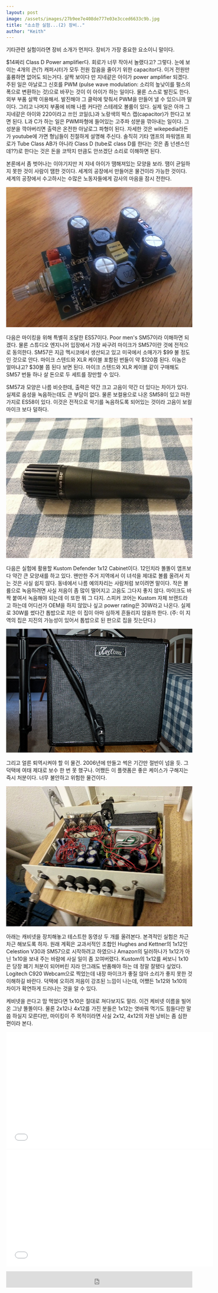 ```yaml
---
layout: post
image: /assets/images/27b9ee7e408de777e03e3cced6633c9b.jpg
title: "소소한 실험...(2) 장비.."
author: "Keith"
---
```


기타관련 실험이라면 장비 소개가 먼저다. 장비가 가장 중요한 요소이니 말이다.


$14짜리 Class D Power amplifier다. 회로가 너무 작아서 놀랬다고? 그렇다. 눈에 보이는 4개의 큰(?) 캐퍼시터가 모두 전원 잡음을 줄이기 위한 capacitor다. 이거 전원만 훌륭하면 없어도 되는거다. 살짝 보이다 만 지네같은 아이가 power amplifier 되겠다. 주된 일은 아날로그 신호를 PWM (pulse wave modulation: 소리의 높낮이를 펄스의 폭으로 변환하는 것)으로 바꾸는 것이 이 아이가 하는 일이다. 물론 스스로 발진도 한다. 외부 부품 살짝 이용해서. 발진해야 그 클럭에 맞춰서 PWM을 만들어 낼 수 있으니까 말이다. 그리고 나머지 부품에 비해 나름 커다란 스테레오 볼륨이 있다. 실제 일은 아까 그 지네같은 아이와 220이라고 쓰인 코일(L)과 노랑색의 박스 캡(capacitor)가 한다고 보면 된다. L과 C가 하는 일은 PWM파형에 들어있는 고주파 성분을 깎아내는 일이다. 그 성분을 깍아버리면 출력은 온전한 아날로그 파형이 된다. 자세한 것은 wikepedia라든가 youtube에 가면 형님들이 친절하게 설명해 주신다. 솔직히 기타 앰프의 파워앰프 회로가 Tube Class AB가 아니라 Class D (tube로 class D를 한다는 것은 좀 넌센스인데??)로 한다는 것은 돈을 코딱지 만큼도 안쓰겠단 소리로 이해하면 된다. 


본론에서 좀 벗어나는 이야기지만 저 지네 아이가 땜해져있는 모양을 보라. 땜이 균일하지 못한 것이 사람이 땜한 것이다. 세계의 공장에서 만들어온 물건이라 가능한 것이다. 세계의 공장에서 수고하시는 수많은 노동자들에게 감사의 마음을 잠시 전한다.


![image](/assets/images/27b9ee7e408de777e03e3cced6633c9b.jpg)






다음은 마이킹을 위해 특별히 조달한 ES57이다. Poor men's SM57이라 이해하면 되겠다. 물론 스튜디오 엔지니어 입장에서 가장 싸구려 마이크가 SM57이란 것에 전적으로 동의한다. SM57은 지금 멕시코에서 생산되고 있고 미국에서 소매가가 $99 불 정도인 것으로 안다. 마이크 스텐드와 XLR 케이블 포함된 번들이 약 $120쯤 된다. 이놈은 얼마냐고? $30불 쯤 된다 보면 된다. 마이크 스텐드와 XLR 케이블 같이 구매해도 SM57 번들 하나 살 돈으로 두 세트를 장만할 수 있다. 


SM57과 모양은 나름 비슷한데, 출력은 약간 크고 고음이 약간 더 있다는 차이가 있다. 실제로 음성을 녹음하는데도 큰 부담이 없다. 물론 보컬용으로 나온 SM58이 있고 마찬가지로 ES58이 있다. 이것은 전적으로 악기를 녹음하도록 되어있는 것이라 고음이 보컬 마이크 보다 덜하다.


![image](/assets/images/c0048fd7d941f4ee9e336e29242ab88a.jpg)


다음은 실험에 활용할 Kustom Defender 1x12 Cabinet이다. 12인치라 똘똘이 앰프보다 약간 큰 모양새를 하고 있다. 왠만한 주거 지역에서 이 녀석을 제대로 볼륨 올려서 치는 것은 사실 쉽지 않다. 동네에서 나름 예의차리는 사람처럼 보이려면 말이다. 작은 볼륨으로 녹음하려면 사실 저음이 좀 많이 떨어지고 고음도 그다지 좋지 않다. 마이크도 바짝 붙여서 녹음해야 되는데 이 또한 뭐 그 다지. 스피커 코어는 Kustom 자체 브랜드라고 하는데 어디선가 OEM을 하지 않았나 싶고 power rating은 30W라고 나온다. 실제로 30W를 썼다간 톱밥으로 지은 이 집이 아마 심하게 흔들리지 않을까 한다. (주: 이 지역의 집은 지진의 가능성이 있어서 톱밥으로 된 판으로 집을 짓는단다.)




![image](/assets/images/dacc879cfb30d04cb2fa268b1ae84e3f.jpg)




그리고 얼른 퇴역시켜야 할 이 물건. 2006년에 만들고 썩은 기간만 절반이 넘을 듯. 그 덕택에 여태 제대로 보수 한 번 못 했구나. 어쨌든 이 플랫폼은 좋은 케이스가 구해지는 즉시 처분이다. 너무 불안하고 위험한 물건이다. 


![image](/assets/images/157654c3cd029480dfdad866d94817fe.jpg)






아래는 캐비넷을 장치해놓고 테스트한 동영상 두 개를 올려본다. 본격적인 실험은 차근차근 해보도록 하자. 원래 계획은 교과서적인 조합인 Hughes and Kettner의 1x12인 Celestion V30과 SM57으로 시작하려고 하였으나 Amazon의 딜러하나가 1x12가 아닌 1x10을 보내 주는 바람에 사실 일이 좀 꼬여버렸다. Kustom의 1x12를 써보니 1x10은 당장 폐기 처분이 되어버린 지라 안그래도 반품해야 하는 데 정말 잘됐다 싶었다. Logitech C920 Webcam으로 찍었는데 내장 마이크가 좋질 않아 소리가 좋지 못한 것 이해하길 바란다. 덕택에 오히려 저음이 강조된 느낌이 나는데, 어쨌든 1x12와 1x10의 차이가 확연하게 드러나는 것을 알 수 있다. 


케비넷을 쓴다고 맘 먹었다면 1x10은 절대로 쳐다보지도 말라. 이건 케비넷 이름을 빌어온 그냥 똘똘이다. 물론 2x12나 4x12를 가진 분들은 1x12는 엿바꿔 먹기도 힘들다란 말씀 하실지 모른다만, 마이킹이 주 목적이라면 사실 2x12, 4x12의 자원 낭비는 좀 심한 편이라 본다.




<iframe width="560" height="315" src="//www.youtube.com/embed/1EroxYalFjA" frameborder="0" allowfullscreen=""></iframe>






<iframe width="560" height="315" src="//www.youtube.com/embed/swB380muNFY" frameborder="0" allowfullscreen=""></iframe>


 




<iframe class="daum_like_button" id="daum_like_button_1045" frameborder="0" scrolling="no" allowTransparency="true" src="http://tonebrew.tistory.com/like/?uid=49097_1045&sc=304%2CblogId_49097&url=http%3A%2F%2Ftonebrew.tistory.com%2F1045&published=1404541153" style="width:100%;height:44px;margin:10px auto"></iframe>

